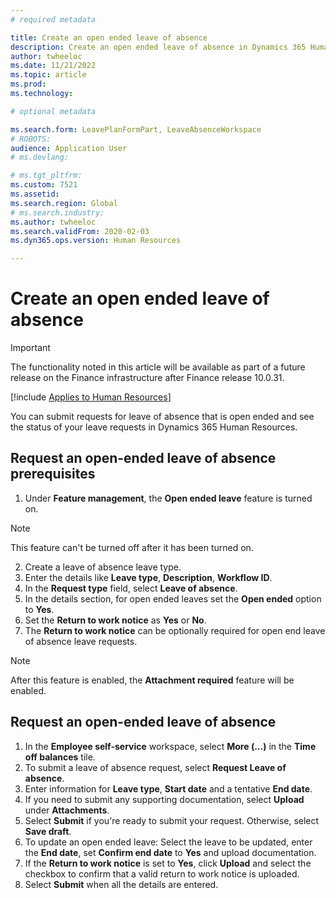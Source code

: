 ```yaml
---
# required metadata

title: Create an open ended leave of absence 
description: Create an open ended leave of absence in Dynamics 365 Human Resources.
author: twheeloc
ms.date: 11/21/2022
ms.topic: article
ms.prod: 
ms.technology: 

# optional metadata

ms.search.form: LeavePlanFormPart, LeaveAbsenceWorkspace
# ROBOTS: 
audience: Application User
# ms.devlang: 

# ms.tgt_pltfrm: 
ms.custom: 7521
ms.assetid: 
ms.search.region: Global
# ms.search.industry: 
ms.author: twheeloc
ms.search.validFrom: 2020-02-03
ms.dyn365.ops.version: Human Resources

---
```


# Create an open ended leave of absence 

> [!Important]
> The functionality noted in this article will be available as part of a future release on the Finance infrastructure after Finance release 10.0.31.

[!include [Applies to Human Resources](../includes/applies-to-hr.md)]

You can submit requests for leave of absence that is open ended and see the status of your leave requests in Dynamics 365 Human Resources.

## Request an open-ended leave of absence prerequisites

1.	Under **Feature management**, the **Open ended leave** feature is turned on.

>[!Note] 
> This feature can't be turned off after it has been turned on.


2.	Create a leave of absence leave type.
3.	Enter the details like **Leave type**, **Description**, **Workflow ID**. 
4.	In the **Request type** field, select **Leave of absence**.
5.	In the details section, for open ended leaves set the **Open ended** option to **Yes**. 
6.	Set the **Return to work notice** as **Yes** or **No**. 
7.	The **Return to work notice** can be optionally required for open end leave of absence leave requests.

>[!Note] 
>After this feature is enabled, the **Attachment required** feature will be enabled.

## Request an open-ended leave of absence

1.	In the **Employee self-service** workspace, select **More (...)** in the **Time off balances** tile.
2.	To submit a leave of absence request, select **Request Leave of absence**.
3.	Enter information for **Leave type**, **Start date** and a tentative **End date**.
4.	If you need to submit any supporting documentation, select **Upload** under **Attachments**.
5.	Select **Submit** if you're ready to submit your request. Otherwise, select **Save draft**.
6.	To update an open ended leave: Select the leave to be updated, enter the **End date**, set **Confirm end date** to **Yes** and upload documentation.
7.	If the **Return to work notice** is set to **Yes**, click **Upload** and select the checkbox to confirm that a valid return to work notice is uploaded.
8.	Select **Submit** when all the details are entered. 
 

